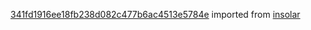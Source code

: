 [341fd1916ee18fb238d082c477b6ac4513e5784e](https://github.com/insolar/insolar/commit/341fd1916ee18fb238d082c477b6ac4513e5784e) imported from [insolar](https://github.com/insolar/insolar)
